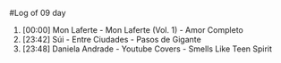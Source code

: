 #Log of 09 day

1. [00:00] Mon Laferte - Mon Laferte (Vol. 1) - Amor Completo
1. [23:42] Súi - Entre Ciudades - Pasos de Gigante
1. [23:48] Daniela Andrade - Youtube Covers - Smells Like Teen Spirit
